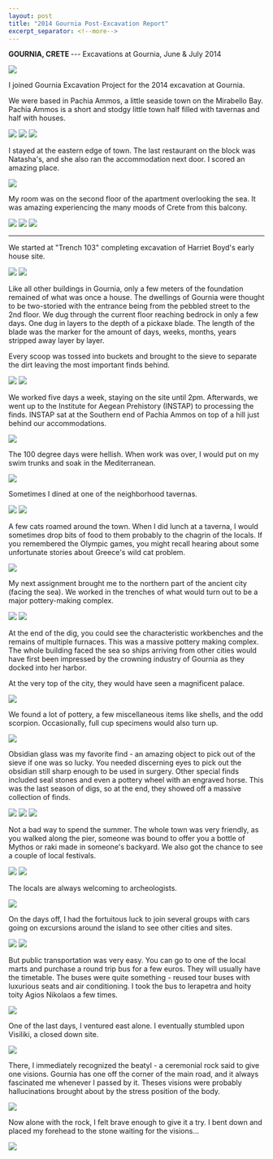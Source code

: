 ```yaml
---
layout: post
title: "2014 Gournia Post-Excavation Report"
excerpt_separator: <!--more-->
---
```

<b>GOURNIA, CRETE </b> --- Excavations at Gournia, June & July 2014

<img src= "/assets/images/IMG_1015.JPG"/>

I joined Gournia Excavation Project for the 2014 excavation at Gournia. <!--more-->

We were based in Pachia Ammos, a little seaside town on the Mirabello Bay. Pachia Ammos is a short and stodgy little town half filled with tavernas and half with houses.

<img src= "/assets/images/GreecePA 022.JPG"/>

<img src= "/assets/images/GreecePA 087.JPG"/>

<img src= "/assets/images/GreecePA 129.JPG"/>

I stayed at the eastern edge of town. The last restaurant on the block was Natasha's, and she also ran the accommodation next door. I scored an amazing place.

<img src= "/assets/images/GreecePA 101.JPG"/>

My room was on the second floor of the apartment overlooking the sea. It was amazing experiencing the many moods of Crete from this balcony.

<img src= "/assets/images/GreecePA 030.JPG"/>

<img src= "/assets/images/GreecePA 031.JPG"/>

<img src= "/assets/images/GreecePA 039.JPG"/>

<hr>

We started at "Trench 103" completing excavation of Harriet Boyd's early house site.

<img src= "/assets/images/GreecePA 061.JPG"/>

<img src= "/assets/images/GreecePA 064.JPG"/>

Like all other buildings in Gournia, only a few meters of the foundation remained of what was once a house. The dwellings of Gournia were thought to be two-storied with the entrance being from the pebbled street to the 2nd floor. We dug through the current floor reaching bedrock in only a few days. One dug in layers to the depth of a pickaxe blade. The length of the blade was the marker for the amount of days, weeks, months, years stripped away layer by layer.

Every scoop was tossed into buckets and brought to the sieve to separate the dirt leaving the most important finds behind.

<img src= "/assets/images/IMG_1155.JPG"/>

<img src= "/assets/images/IMG_1152.JPG"/>

We worked five days a week, staying on the site until 2pm. Afterwards, we went up to the Institute for Aegean Prehistory (INSTAP) to processing the finds. INSTAP sat at the Southern end of Pachia Ammos on top of a hill just behind our accommodations.

<img src= "/assets/images/GreecePA 112.JPG"/>

The 100 degree days were hellish. When work was over, I would put on my swim trunks and soak in the Mediterranean.

<img src= "/assets/images/GreecePA 058.JPG"/>

Sometimes I dined at one of the neighborhood tavernas.

<img src= "/assets/images/GreecePA 074.JPG"/>

<img src= "/assets/images/GreecePA 077.JPG"/>

A few cats roamed around the town. When I did lunch at a taverna, I would sometimes drop bits of food to them probably to the chagrin of the locals. If you remembered the Olympic games, you might recall hearing about some unfortunate stories about Greece's wild cat problem.

<img src= "/assets/images/GreecePA 117.JPG"/>

My next assignment brought me to the northern part of the ancient city (facing the sea). We worked in the trenches of what would turn out to be a major pottery-making complex.

<img src= "/assets/images/IMG_1157.JPG"/>

<img src= "/assets/images/IMG_1169.JPG"/>

At the end of the dig, you could see the characteristic workbenches and the remains of multiple furnaces. This was a massive pottery making complex. The whole building faced the sea so ships arriving from other cities would have first been impressed by the crowning industry of Gournia as they docked into her harbor.

At the very top of the city, they would have seen a magnificent palace.

<img src= "/assets/images/027.JPG"/>

We found a lot of pottery, a few miscellaneous items like shells, and the odd scorpion. Occasionally, full cup specimens would also turn up.

<img src= "/assets/images/GreecePA 082.JPG"/>

Obsidian glass was my favorite find - an amazing object to pick out of the sieve if one was so lucky. You needed discerning eyes to pick out the obsidian still sharp enough to be used in surgery. Other special finds included seal stones and even a pottery wheel with an engraved horse. This was the last season of digs, so at the end, they showed off a massive collection of finds.

<img src= "/assets/images/035.JPG"/>

<img src= "/assets/images/IMG_1213.JPG"/>

<img src= "/assets/images/IMG_1214.JPG"/>

Not a bad way to spend the summer. The whole town was very friendly, as you walked along the pier, someone was bound to offer you a bottle of Mythos or raki made in someone's backyard. We also got the chance to see a couple of local festivals.

<img src= "/assets/images/GreeceAN 225.JPG"/>

<img src= "/assets/images/GreeceAN 227.JPG"/>

The locals are always welcoming to archeologists.

<img src= "/assets/images/014.JPG"/>

On the days off, I had the fortuitous luck to join several groups with cars going on excursions around the island to see other cities and sites.

<img src= "/assets/images/IMG_1418.JPG"/>

<img src= "/assets/images/IMG_1459.JPG"/>

But public transportation was very easy. You can go to one of the local marts and purchase a round trip bus for a few euros. They will usually have the timetable. The buses were quite something - reused tour buses with luxurious seats and air conditioning. I took the bus to Ierapetra and hoity toity Agios Nikolaos a few times.

<img src= "/assets/images/GreeceAN 051.JPG"/>

One of the last days, I ventured east alone. I eventually stumbled upon Visiliki, a closed down site.

<img src= "/assets/images/109.JPG"/>

There, I immediately recognized the beatyl - a ceremonial rock said to give one visions. Gournia has one off the corner of the main road, and it always fascinated me whenever I passed by it. Theses visions were probably hallucinations brought about by the stress position of the body.

<img src= "/assets/images/143.JPG"/>

Now alone with the rock, I felt brave enough to give it a try. I bent down and placed my forehead to the stone waiting for the visions...

<img src= "/assets/images/IMG_1132.JPG"/>
